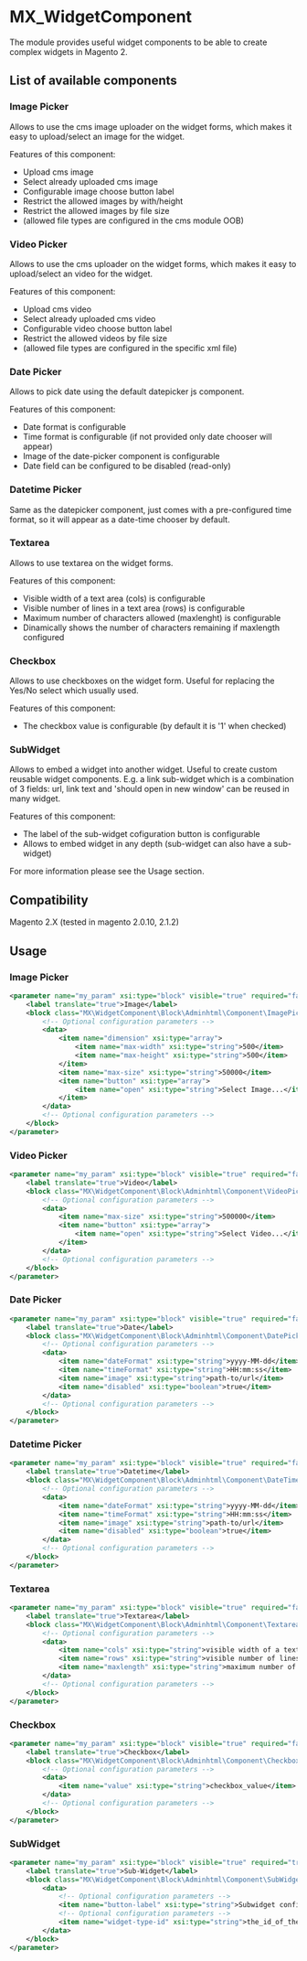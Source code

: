 # MX_WidgetComponent

The module provides useful widget components to be able to create complex widgets in Magento 2.

## List of available components

### Image Picker
Allows to use the cms image uploader on the widget forms, which makes it easy to upload/select an image for the widget.

Features of this component:
- Upload cms image
- Select already uploaded cms image
- Configurable image choose button label
- Restrict the allowed images by with/height
- Restrict the allowed images by file size
- (allowed file types are configured in the cms module OOB)

### Video Picker
Allows to use the cms uploader on the widget forms, which makes it easy to upload/select an video for the widget.

Features of this component:
- Upload cms video
- Select already uploaded cms video
- Configurable video choose button label
- Restrict the allowed videos by file size
- (allowed file types are configured in the specific xml file)

### Date Picker
Allows to pick date using the default datepicker js component.

Features of this component:
- Date format is configurable
- Time format is configurable (if not provided only date chooser will appear)
- Image of the date-picker component is configurable
- Date field can be configured to be disabled (read-only)

### Datetime Picker
Same as the datepicker component, just comes with a pre-configured time format, so it will appear as a date-time chooser by default.

### Textarea
Allows to use textarea on the widget forms.

Features of this component:
- Visible width of a text area (cols) is configurable
- Visible number of lines in a text area (rows) is configurable
- Maximum number of characters allowed (maxlenght) is configurable
- Dinamically shows the number of characters remaining if maxlength configured

### Checkbox
Allows to use checkboxes on the widget form. Useful for replacing the Yes/No select which usually used.

Features of this component:
- The checkbox value is configurable (by default it is '1' when checked)

### SubWidget
Allows to embed a widget into another widget. Useful to create custom reusable widget components. E.g. a link sub-widget which is a combination of 3 fields: url, link text and 'should open in new window' can be reused in many widget.

Features of this component:
- The label of the sub-widget cofiguration button is configurable
- Allows to embed widget in any depth (sub-widget can also have a sub-widget)


For more information please see the Usage section.

## Compatibility
Magento 2.X (tested in magento 2.0.10, 2.1.2)

## Usage

### Image Picker

```xml
<parameter name="my_param" xsi:type="block" visible="true" required="false">
    <label translate="true">Image</label>
    <block class="MX\WidgetComponent\Block\Adminhtml\Component\ImagePicker">
        <!-- Optional configuration parameters -->
        <data>
            <item name="dimension" xsi:type="array">
                <item name="max-width" xsi:type="string">500</item>
                <item name="max-height" xsi:type="string">500</item>
            </item>
            <item name="max-size" xsi:type="string">50000</item>
            <item name="button" xsi:type="array">
                <item name="open" xsi:type="string">Select Image...</item>
            </item>
        </data>
        <!-- Optional configuration parameters -->
    </block>
</parameter>

```

### Video Picker

```xml
<parameter name="my_param" xsi:type="block" visible="true" required="false">
    <label translate="true">Video</label>
    <block class="MX\WidgetComponent\Block\Adminhtml\Component\VideoPicker">
        <!-- Optional configuration parameters -->
        <data>
            <item name="max-size" xsi:type="string">500000</item>
            <item name="button" xsi:type="array">
                <item name="open" xsi:type="string">Select Video...</item>
            </item>
        </data>
        <!-- Optional configuration parameters -->
    </block>
</parameter>

```

### Date Picker

```xml
<parameter name="my_param" xsi:type="block" visible="true" required="false">
    <label translate="true">Date</label>
    <block class="MX\WidgetComponent\Block\Adminhtml\Component\DatePicker">
        <!-- Optional configuration parameters -->
        <data>
            <item name="dateFormat" xsi:type="string">yyyy-MM-dd</item>
            <item name="timeFormat" xsi:type="string">HH:mm:ss</item>
            <item name="image" xsi:type="string">path-to/url</item>
            <item name="disabled" xsi:type="boolean">true</item>
        </data>
        <!-- Optional configuration parameters -->
    </block>
</parameter>
```

### Datetime Picker

```xml
<parameter name="my_param" xsi:type="block" visible="true" required="false">
    <label translate="true">Datetime</label>
    <block class="MX\WidgetComponent\Block\Adminhtml\Component\DateTimePicker">
        <!-- Optional configuration parameters -->
        <data>
            <item name="dateFormat" xsi:type="string">yyyy-MM-dd</item>
            <item name="timeFormat" xsi:type="string">HH:mm:ss</item>
            <item name="image" xsi:type="string">path-to/url</item>
            <item name="disabled" xsi:type="boolean">true</item>
        </data>
        <!-- Optional configuration parameters -->
    </block>
</parameter>
```

### Textarea

```xml
<parameter name="my_param" xsi:type="block" visible="true" required="false">
    <label translate="true">Textarea</label>
    <block class="MX\WidgetComponent\Block\Adminhtml\Component\Textarea">
        <!-- Optional configuration parameters -->
        <data>
            <item name="cols" xsi:type="string">visible width of a text area</item>
            <item name="rows" xsi:type="string">visible number of lines in a text area</item>
            <item name="maxlength" xsi:type="string">maximum number of characters allowed in the text area</item>
        </data>
        <!-- Optional configuration parameters -->
    </block>
</parameter>
```

### Checkbox

```xml
<parameter name="my_param" xsi:type="block" visible="true" required="false">
    <label translate="true">Checkbox</label>
    <block class="MX\WidgetComponent\Block\Adminhtml\Component\Checkbox">
        <!-- Optional configuration parameters -->
        <data>
            <item name="value" xsi:type="string">checkbox_value</item>
        </data>
        <!-- Optional configuration parameters -->
    </block>
</parameter>
```
### SubWidget

```xml
<parameter name="my_param" xsi:type="block" visible="true" required="true" sort_order="10">
    <label translate="true">Sub-Widget</label>
    <block class="MX\WidgetComponent\Block\Adminhtml\Component\SubWidget">
        <data>
            <!-- Optional configuration parameters -->
            <item name="button-label" xsi:type="string">Subwidget configuration button text</item>
            <!-- Optional configuration parameters -->
            <item name="widget-type-id" xsi:type="string">the_id_of_the_sub_widget</item>
        </data>
    </block>
</parameter>
```
